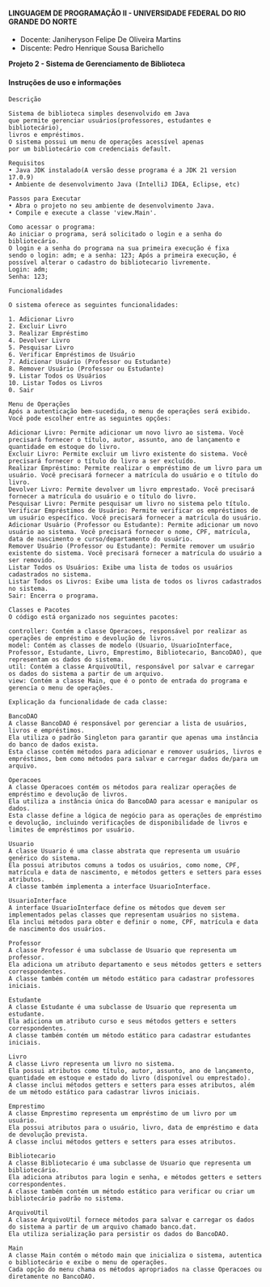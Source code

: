 #### LINGUAGEM DE PROGRAMAÇÃO II - UNIVERSIDADE FEDERAL DO RIO GRANDE DO NORTE

+ Docente: Janiheryson Felipe De Oliveira Martins
+ Discente: Pedro Henrique Sousa Barichello

**Projeto 2 -  Sistema de Gerenciamento de Biblioteca**

 #### Instruções de uso e informações

    Descrição
    
    Sistema de biblioteca simples desenvolvido em Java 
    que permite gerenciar usuários(professores, estudantes e bibliotecário), 
    livros e empréstimos. 
    O sistema possui um menu de operações acessível apenas
    por um bibliotecário com credenciais default.

    Requisitos
    • Java JDK instalado(A versão desse programa é a JDK 21 version 17.0.9)
    • Ambiente de desenvolvimento Java (IntelliJ IDEA, Eclipse, etc)

    Passos para Executar
    • Abra o projeto no seu ambiente de desenvolvimento Java.
    • Compile e execute a classe 'view.Main'.

    Como acessar o programa:
    Ao iniciar o programa, será solicitado o login e a senha do bibliotecário.
    O login e a senha do programa na sua primeira execução é fixa
    sendo o login: adm; e a senha: 123; Após a primeira execução, é
    possível alterar o cadastro do bibliotecario livremente.
    Login: adm;
    Senha: 123;

    Funcionalidades
    
    O sistema oferece as seguintes funcionalidades:

    1. Adicionar Livro
    2. Excluir Livro
    3. Realizar Empréstimo
    4. Devolver Livro
    5. Pesquisar Livro
    6. Verificar Empréstimos de Usuário
    7. Adicionar Usuário (Professor ou Estudante)
    8. Remover Usuário (Professor ou Estudante)
    9. Listar Todos os Usuários
    10. Listar Todos os Livros
    0. Sair

    Menu de Operações
    Após a autenticação bem-sucedida, o menu de operações será exibido. Você pode escolher entre as seguintes opções:

    Adicionar Livro: Permite adicionar um novo livro ao sistema. Você precisará fornecer o título, autor, assunto, ano de lançamento e quantidade em estoque do livro.
    Excluir Livro: Permite excluir um livro existente do sistema. Você precisará fornecer o título do livro a ser excluído.
    Realizar Empréstimo: Permite realizar o empréstimo de um livro para um usuário. Você precisará fornecer a matrícula do usuário e o título do livro.
    Devolver Livro: Permite devolver um livro emprestado. Você precisará fornecer a matrícula do usuário e o título do livro.
    Pesquisar Livro: Permite pesquisar um livro no sistema pelo título.
    Verificar Empréstimos de Usuário: Permite verificar os empréstimos de um usuário específico. Você precisará fornecer a matrícula do usuário.
    Adicionar Usuário (Professor ou Estudante): Permite adicionar um novo usuário ao sistema. Você precisará fornecer o nome, CPF, matrícula, data de nascimento e curso/departamento do usuário.
    Remover Usuário (Professor ou Estudante): Permite remover um usuário existente do sistema. Você precisará fornecer a matrícula do usuário a ser removido.
    Listar Todos os Usuários: Exibe uma lista de todos os usuários cadastrados no sistema.
    Listar Todos os Livros: Exibe uma lista de todos os livros cadastrados no sistema.
    Sair: Encerra o programa.

    Classes e Pacotes
    O código está organizado nos seguintes pacotes:

    controller: Contém a classe Operacoes, responsável por realizar as operações de empréstimo e devolução de livros.
    model: Contém as classes de modelo (Usuario, UsuarioInterface, Professor, Estudante, Livro, Emprestimo, Bibliotecario, BancoDAO), que representam os dados do sistema.
    util: Contém a classe ArquivoUtil, responsável por salvar e carregar os dados do sistema a partir de um arquivo.
    view: Contém a classe Main, que é o ponto de entrada do programa e gerencia o menu de operações.

    Explicação da funcionalidade de cada classe:
    
    BancoDAO
    A classe BancoDAO é responsável por gerenciar a lista de usuários, livros e empréstimos.
    Ela utiliza o padrão Singleton para garantir que apenas uma instância do banco de dados exista.
    Esta classe contém métodos para adicionar e remover usuários, livros e empréstimos, bem como métodos para salvar e carregar dados de/para um arquivo.

    Operacoes
    A classe Operacoes contém os métodos para realizar operações de empréstimo e devolução de livros.
    Ela utiliza a instância única do BancoDAO para acessar e manipular os dados.
    Esta classe define a lógica de negócio para as operações de empréstimo e devolução, incluindo verificações de disponibilidade de livros e limites de empréstimos por usuário.

    Usuario
    A classe Usuario é uma classe abstrata que representa um usuário genérico do sistema.
    Ela possui atributos comuns a todos os usuários, como nome, CPF, matrícula e data de nascimento, e métodos getters e setters para esses atributos.
    A classe também implementa a interface UsuarioInterface.

    UsuarioInterface
    A interface UsuarioInterface define os métodos que devem ser implementados pelas classes que representam usuários no sistema.
    Ela inclui métodos para obter e definir o nome, CPF, matrícula e data de nascimento dos usuários.

    Professor
    A classe Professor é uma subclasse de Usuario que representa um professor.
    Ela adiciona um atributo departamento e seus métodos getters e setters correspondentes.
    A classe também contém um método estático para cadastrar professores iniciais.

    Estudante
    A classe Estudante é uma subclasse de Usuario que representa um estudante.
    Ela adiciona um atributo curso e seus métodos getters e setters correspondentes.
    A classe também contém um método estático para cadastrar estudantes iniciais.

    Livro
    A classe Livro representa um livro no sistema.
    Ela possui atributos como título, autor, assunto, ano de lançamento, quantidade em estoque e estado do livro (disponível ou emprestado).
    A classe inclui métodos getters e setters para esses atributos, além de um método estático para cadastrar livros iniciais.

    Emprestimo
    A classe Emprestimo representa um empréstimo de um livro por um usuário.
    Ela possui atributos para o usuário, livro, data de empréstimo e data de devolução prevista.
    A classe inclui métodos getters e setters para esses atributos.

    Bibliotecario
    A classe Bibliotecario é uma subclasse de Usuario que representa um bibliotecário.
    Ela adiciona atributos para login e senha, e métodos getters e setters correspondentes.
    A classe também contém um método estático para verificar ou criar um bibliotecário padrão no sistema.

    ArquivoUtil
    A classe ArquivoUtil fornece métodos para salvar e carregar os dados do sistema a partir de um arquivo chamado banco.dat.
    Ela utiliza serialização para persistir os dados do BancoDAO.

    Main
    A classe Main contém o método main que inicializa o sistema, autentica o bibliotecário e exibe o menu de operações.
    Cada opção do menu chama os métodos apropriados na classe Operacoes ou diretamente no BancoDAO.